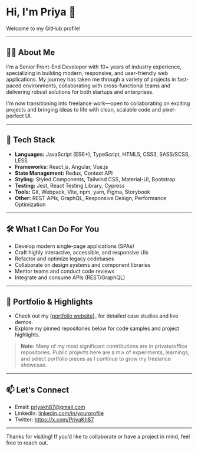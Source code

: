 # Hi, I'm Priya 👋

Welcome to my GitHub profile!

---

## 👩‍💻 About Me

I'm a Senior Front-End Developer with 10+ years of industry experience, specializing in building modern, responsive, and user-friendly web applications. My journey has taken me through a variety of projects in fast-paced environments, collaborating with cross-functional teams and delivering robust solutions for both startups and enterprises.

I'm now transitioning into freelance work—open to collaborating on exciting projects and bringing ideas to life with clean, scalable code and pixel-perfect UI.

---

## 🚀 Tech Stack

- **Languages:** JavaScript (ES6+), TypeScript, HTML5, CSS3, SASS/SCSS, LESS
- **Frameworks:** React.js, Angular, Vue.js
- **State Management:** Redux, Context API
- **Styling:** Styled Components, Tailwind CSS, Material-UI, Bootstrap
- **Testing:** Jest, React Testing Library, Cypress
- **Tools:** Git, Webpack, Vite, npm, yarn, Figma, Storybook
- **Other:** REST APIs, GraphQL, Responsive Design, Performance Optimization

---

## 🛠️ What I Can Do For You

- Develop modern single-page applications (SPAs)
- Craft highly interactive, accessible, and responsive UIs
- Refactor and optimize legacy codebases
- Collaborate on design systems and component libraries
- Mentor teams and conduct code reviews
- Integrate and consume APIs (REST/GraphQL)

---

## 🌱 Portfolio & Highlights

- Check out my [[portfolio website](https://portfolio-project-nu-coral.vercel.app/)]_ for detailed case studies and live demos.
- Explore my pinned repositories below for code samples and project highlights.

> **Note:** Many of my most significant contributions are in private/office repositories. Public projects here are a mix of experiments, learnings, and select portfolio pieces as I continue to grow my freelance showcase.

---

## 📫 Let's Connect

- Email: priyakh87@gmail.com
- LinkedIn: [linkedin.com/in/yourprofile](#)
- Twitter: https://x.com/PriyaKh87

---

Thanks for visiting! If you’d like to collaborate or have a project in mind, feel free to reach out.
